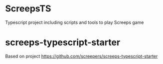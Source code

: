 # ScreepsTS
Typescript project including scripts and tools to play Screeps game

# screeps-typescript-starter
Based on project https://github.com/screepers/screeps-typescript-starter
